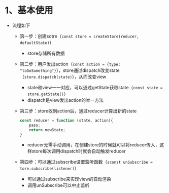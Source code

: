 # 1、基本使用

- 流程如下

  - 第一步：创建sotre（`const store = createStore(reducer, defaultState)`）

    - store存储所有数据

  - 第二步：用户发出action（`const action = {type: "toDoSomething"}`），store通过dispatch改变state（`store.dispatch(state)`），从而改变view

    - state和view一一对应，可以通过getState获取state（`const state = store.getState()`）
    - dispatch是view发出action的唯一方法

  - 第三步：store收到action后，通过reducer计算出新的state

    ```javascript
    const reducer = function (state, action){
    	pass;
    	return newState;
    }
    ```

    - reducer无需手动调用，在创建store的时候就可以将reducer传入，这样store每次调用dispatch时就会自动触发reducer

  - 第四步：可以通过subscribe设置监听函数（`sconst unSubscribe = tore.subscribe(listener)`）

    - 可以通过subscribe来实现view的自动渲染
    - 调用unSubscribe可以中止监听